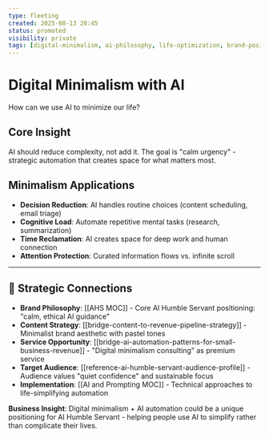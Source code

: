 ```yaml
---
type: fleeting
created: 2025-08-13 20:45
status: promoted
visibility: private
tags: [digital-minimalism, ai-philosophy, life-optimization, brand-positioning]
---
```


# Digital Minimalism with AI

How can we use AI to minimize our life?

## Core Insight
AI should reduce complexity, not add it. The goal is "calm urgency" - strategic automation that creates space for what matters most.

## Minimalism Applications
- **Decision Reduction**: AI handles routine choices (content scheduling, email triage)
- **Cognitive Load**: Automate repetitive mental tasks (research, summarization)
- **Time Reclamation**: AI creates space for deep work and human connection
- **Attention Protection**: Curated information flows vs. infinite scroll

---

## 🔗 Strategic Connections
- **Brand Philosophy**: [[AHS MOC]] - Core AI Humble Servant positioning: "calm, ethical AI guidance"
- **Content Strategy**: [[bridge-content-to-revenue-pipeline-strategy]] - Minimalist brand aesthetic with pastel tones
- **Service Opportunity**: [[bridge-ai-automation-patterns-for-small-business-revenue]] - "Digital minimalism consulting" as premium service
- **Target Audience**: [[reference-ai-humble-servant-audience-profile]] - Audience values "quiet confidence" and sustainable focus
- **Implementation**: [[AI and Prompting MOC]] - Technical approaches to life-simplifying automation

**Business Insight**: Digital minimalism + AI automation could be a unique positioning for AI Humble Servant - helping people use AI to simplify rather than complicate their lives.
